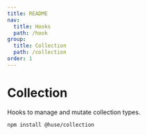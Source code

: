```yaml
---
title: README
nav:
  title: Hooks
  path: /hook
group:
  title: Collection
  path: /collection
order: 1
---
```


# Collection

Hooks to manage and mutate collection types.

```shell
npm install @huse/collection
```
